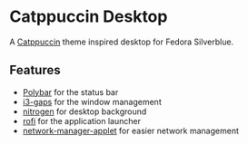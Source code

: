 # Catppuccin Desktop
A [Catppuccin](https://github.com/catppuccin) theme inspired desktop for Fedora Silverblue.

## Features

- [Polybar](https://github.com/polybar/polybar) for the status bar
- [i3-gaps](https://github.com/Airblader/i3) for the window management
- [nitrogen](https://github.com/l3ib/nitrogen) for desktop background
- [rofi](https://github.com/davatorium/rofi) for the application launcher
- [network-manager-applet](https://gitlab.gnome.org/GNOME/network-manager-applet) for easier network management
